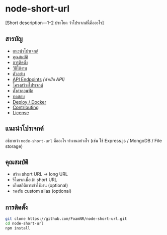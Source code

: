 # node-short-url

[Short description—1–2 ประโยค ว่าโปรเจกต์นี้คืออะไร]

## สารบัญ
- [แนะนำโปรเจกต์](#แนะนำโปรเจกต์)
- [คุณสมบัติ](#คุณสมบัติ)
- [การติดตั้ง](#การติดตั้ง)
- [วิธีใช้งาน](#วิธีใช้งาน)
- [ตัวอย่าง](#ตัวอย่าง)
- [API Endpoints](#api-endpoints) *(ถ้าเป็น API)*
- [โครงสร้างโปรเจกต์](#โครงสร้างโปรเจกต์)
- [ตั้งค่าคอนฟิก](#ตั้งค่าคอนฟิก)
- [ทดสอบ](#ทดสอบ)
- [Deploy / Docker](#deploy--docker)
- [Contributing](#contributing)
- [License](#license)

## แนะนำโปรเจกต์
อธิบายว่า `node-short-url` คืออะไร ทำงานอย่างไร (เช่น ใช้ Express.js / MongoDB / File storage)

## คุณสมบัติ
- สร้าง short URL → long URL
- รีไดเรกเมื่อเข้า short URL
- เก็บสถิติการเข้าใช้งาน (optional)
- รองรับ custom alias (optional)

## การติดตั้ง

```bash
git clone https://github.com/FoamNR/node-short-url.git
cd node-short-url
npm install
